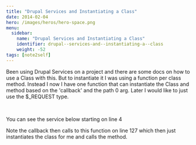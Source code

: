 ```yaml
---
title: "Drupal Services and Instantiating a Class"
date: 2014-02-04
hero: /images/heros/hero-space.png
menu:
  sidebar:
    name: "Drupal Services and Instantiating a Class"
    identifier: drupal--services-and--instantiating-a--class
    weight: -52
tags: [note2self]
---
```


<p>Been using Drupal Services on a project and there are some docs on how to use a Class with this. But to instantiate it I was using a function per class method. Instead I now I have one function that can instantiate the Class and method based on the &#39;callback&#39; and the path 0 arg. Later I would like to just use the $_REQUEST type.</p>

<p>&nbsp;</p>

<p>You can see the service below starting on line 4</p>

<p>Note the callback then calls to this function on line 127 which then just instantiates the class for me and calls the method.</p>

<p>&nbsp;</p>

<p>&nbsp;</p>
<script src="https://gist.github.com/alnutile/8844092.js"></script>